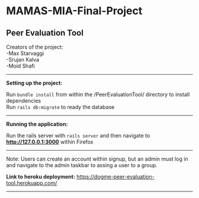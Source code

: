 # MAMAS-MIA-Final-Project

<strong>Peer Evaluation Tool</strong>
----------------------------------------------------------------------------------------------------

Creators of the project:\
-Max Starvaggi\
-Srujan Kalva\
-Moid Shafi

----------------------------------------------------------------------------------------------------
<strong>Setting up the project:</strong>

Run ```bundle install``` from within the /PeerEvaluationTool/ directory to install dependencies\
Run ```rails db:migrate``` to ready the database

----------------------------------------------------------------------------------------------------
<strong>Running the application:</strong>

Run the rails server with ```rails server``` and then navigate to **http://127.0.0.1:3000** within Firefox

----------------------------------------------------------------------------------------------------

Note: Users can create an account within signup, but an admin must log in and navigate to the admin taskbar to assing a user to a group.

<strong>Link to heroku deployment:</strong> https://dogme-peer-evaluation-tool.herokuapp.com/

----------------------------------------------------------------------------------------------------

